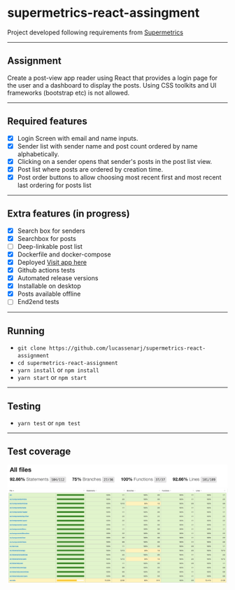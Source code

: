 # supermetrics-react-assingment

Project developed following requirements from [Supermetrics](https://github.com/supermetrics-public/react-assignment)

---
## Assignment

Create a post-view app reader using React that provides a login page for the user and a dashboard to display the posts. Using CSS toolkits and UI frameworks (bootstrap etc) is not allowed.

---

## Required features

* [x] Login Screen with email and name inputs.
* [x] Sender list with sender name and post count ordered by name alphabetically.
* [x] Clicking on a sender opens that sender's posts in the post list view.
* [x] Post list where posts are ordered by creation time.
* [x] Post order buttons to allow choosing most recent first and most recent last ordering for posts list

---

## Extra features (in progress)
* [x] Search box for senders
* [x] Searchbox for posts
* [ ] Deep-linkable post list
* [x] Dockerfile and docker-compose
* [x] Deployed [Visit app here](https://lucassenarj.github.io/supermetrics-react-assignment/)
* [x] Github actions tests
* [x] Automated release versions
* [x] Installable on desktop
* [x] Posts available offline
* [ ] End2end tests

---

## Running

- `git clone https://github.com/lucassenarj/supermetrics-react-assignment`
- `cd supermetrics-react-assignment`
- `yarn install` or `npm install`
- `yarn start` or `npm start`

---

## Testing

- `yarn test` or `npm test`

---

## Test coverage

<img  src="./docs/test-1.png"/>

<img  src="./docs/test-2.png"/>